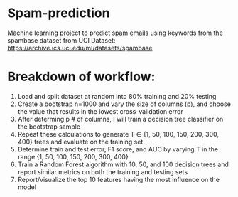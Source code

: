 # Spam-prediction
Machine learning project to predict spam emails using keywords from the spambase dataset from UCI
Dataset: https://archive.ics.uci.edu/ml/datasets/spambase



# Breakdown of workflow:
1. Load and split dataset at random into 80% training and 20% testing
2. Create a bootstrap n=1000 and vary the size of columns (p), and choose the value that results in the lowest cross-validation error 
3. After determing p # of columns, I will train a decision tree classifier on the bootstrap sample
4. Repeat these calculations to generate T ∈ {1, 50, 100, 150, 200, 300, 400} trees and evaluate on the training set.
5. Determine train and test error, F1 score, and AUC by varying T in the range {1, 50, 100, 150, 200, 300, 400}
6. Train a Random Forest algorithm with 10, 50, and 100 decision trees and report similar metrics on both the training and testing sets
7. Report/visualize the top 10 features having the most influence on the model
